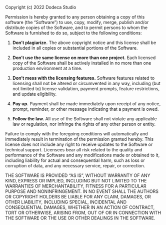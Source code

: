 Copyright (c) 2022 Dodeca Studio

Permission is hereby granted to any person obtaining a copy of this software (the “Software”) to use, copy, modify, merge, publish and/or distribute copies of the Software, and to permit persons to whom the Software is furnished to do so, subject to the following conditions:

1. **Don’t plagiarize.** The above copyright notice and this license shall be included in all copies or substantial portions of the Software.

2. **Don’t use the same license on more than one project.** Each licensed copy of the Software shall be actively installed in no more than one production environment at a time.

3. **Don’t mess with the licensing features.** Software features related to licensing shall not be altered or circumvented in any way, including (but not limited to) license validation, payment prompts, feature restrictions, and update eligibility.

4. **Pay up.** Payment shall be made immediately upon receipt of any notice, prompt, reminder, or other message indicating that a payment is owed.

5. **Follow the law.** All use of the Software shall not violate any applicable law or regulation, nor infringe the rights of any other person or entity.

Failure to comply with the foregoing conditions will automatically and immediately result in termination of the permission granted hereby. This license does not include any right to receive updates to the Software or technical support. Licensees bear all risk related to the quality and performance of the Software and any modifications made or obtained to it, including liability for actual and consequential harm, such as loss or corruption of data, and any necessary service, repair, or correction.

THE SOFTWARE IS PROVIDED “AS IS”, WITHOUT WARRANTY OF ANY KIND, EXPRESS OR IMPLIED, INCLUDING BUT NOT LIMITED TO THE WARRANTIES OF MERCHANTABILITY, FITNESS FOR A PARTICULAR PURPOSE AND NONINFRINGEMENT. IN NO EVENT SHALL THE AUTHORS OR COPYRIGHT HOLDERS BE LIABLE FOR ANY CLAIM, DAMAGES, OR OTHER LIABILITY, INCLUDING SPECIAL, INCIDENTAL AND CONSEQUENTIAL DAMAGES, WHETHER IN AN ACTION OF CONTRACT, TORT OR OTHERWISE, ARISING FROM, OUT OF OR IN CONNECTION WITH THE SOFTWARE OR THE USE OR OTHER DEALINGS IN THE SOFTWARE.
